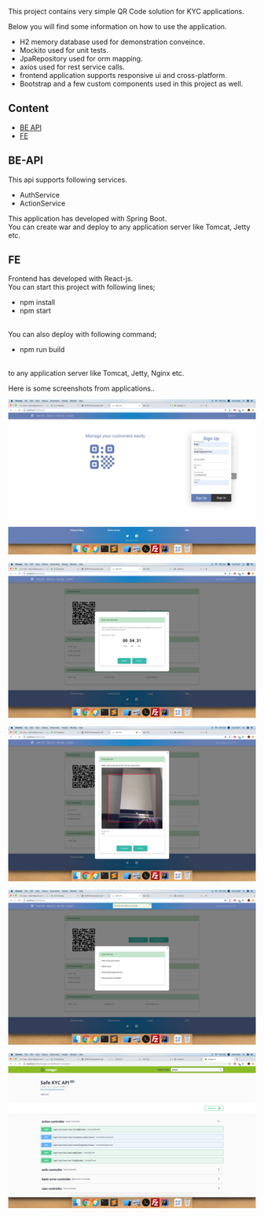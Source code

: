 This project contains very simple QR Code solution for KYC applications.


Below you will find some information on how to use the application.<br>


- H2 memory database used for demonstration conveince.<br>
- Mockito used for unit tests. <br>
- JpaRepository used for orm mapping.<br>
- axios used for rest service calls.
- frontend application supports responsive ui and cross-platform.
- Bootstrap and a few custom components used in this project as well.
## Content

- [BE API](#be-api)
- [FE](#fe)


## BE-API

This api supports following services.
- AuthService
- ActionService

This application has developed with Spring Boot. <br>
You can create war and deploy to any application server like Tomcat, Jetty etc.



## FE

Frontend has developed with React-js.<br>
You can start this project with following lines;
 - npm install
 - npm start


<br>
You can also deploy with following command;

 - npm run build
<br>
to any application server like Tomcat, Jetty, Nginx etc.<br>

Here is some screenshots from applications..

![alt text](https://github.com/sbalcin/safekyc/blob/master/screenshot/Screen%20Shot%202019-06-25%20at%2014.34.53.png)
<br>

![alt text](https://github.com/sbalcin/safekyc/blob/master/screenshot/Screen%20Shot%202019-06-25%20at%2014.37.11.png)
<br>

![alt text](https://github.com/sbalcin/safekyc/blob/master/screenshot/Screen%20Shot%202019-06-25%20at%2014.37.51.png)
<br>

![alt text](https://github.com/sbalcin/safekyc/blob/master/screenshot/Screen%20Shot%202019-06-25%20at%2014.38.24.png)
<br>

![alt text](https://github.com/sbalcin/safekyc/blob/master/screenshot/Screen%20Shot%202019-06-25%20at%2014.44.46.png)
<br>
